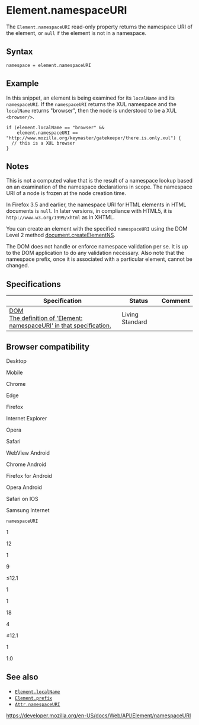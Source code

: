 # Element.namespaceURI

The `Element.namespaceURI` read-only property returns the namespace URI of the element, or `null` if the element is not in a namespace.

## Syntax

    namespace = element.namespaceURI

## Example

In this snippet, an element is being examined for its <span class="page-not-created">`localName`</span> and its `namespaceURI`. If the `namespaceURI` returns the XUL namespace and the `localName` returns "browser", then the node is understood to be a XUL `<browser/>`.

    if (element.localName == "browser" &&
        element.namespaceURI == "http://www.mozilla.org/keymaster/gatekeeper/there.is.only.xul") {
      // this is a XUL browser
    }

## Notes

This is not a computed value that is the result of a namespace lookup based on an examination of the namespace declarations in scope. The namespace URI of a node is frozen at the node creation time.

In Firefox 3.5 and earlier, the namespace URI for HTML elements in HTML documents is `null`. In later versions, in compliance with HTML5, it is `http://www.w3.org/1999/xhtml` as in XHTML.

You can create an element with the specified `namespaceURI` using the DOM Level 2 method [document.createElementNS](../document/createelementns).

The DOM does not handle or enforce namespace validation per se. It is up to the DOM application to do any validation necessary. Also note that the namespace prefix, once it is associated with a particular element, cannot be changed.

## Specifications

<table><thead><tr class="header"><th>Specification</th><th>Status</th><th>Comment</th></tr></thead><tbody><tr class="odd"><td><a href="https://dom.spec.whatwg.org/#dom-element-namespaceuri">DOM<br />
<span class="small">The definition of 'Element: namespaceURI' in that specification.</span></a></td><td><span class="spec-living">Living Standard</span></td><td></td></tr></tbody></table>

## Browser compatibility

Desktop

Mobile

Chrome

Edge

Firefox

Internet Explorer

Opera

Safari

WebView Android

Chrome Android

Firefox for Android

Opera Android

Safari on IOS

Samsung Internet

`namespaceURI`

1

12

1

9

≤12.1

1

1

18

4

≤12.1

1

1.0

## See also

- [`Element.localName`](localname)
- [`Element.prefix`](prefix)
- [`Attr.namespaceURI`](../attr/namespaceuri)

<a href="https://developer.mozilla.org/en-US/docs/Web/API/Element/namespaceURI" class="_attribution-link">https://developer.mozilla.org/en-US/docs/Web/API/Element/namespaceURI</a>
